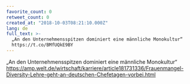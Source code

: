 ```yaml
---
favorite_count: 0
retweet_count: 0
created_at: "2018-10-03T08:21:10.000Z"
lang: de
full_text: >-
  „An den Unternehmensspitzen dominiert eine männliche Monokultur“
  https://t.co/BMfUQkE9BY
---
```


„An den Unternehmensspitzen dominiert eine männliche Monokultur“
<https://amp.welt.de/wirtschaft/karriere/article181731336/Frauenmangel-Diversity-Lehre-geht-an-deutschen-Chefetagen-vorbei.html>
